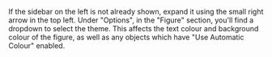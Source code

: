 If the sidebar on the left is not already shown, expand it using the small right arrow in the top left. Under "Options", in the "Figure" section, you'll find a dropdown to select the theme. This affects the text colour and background colour of the figure, as well as any objects which have "Use Automatic Colour" enabled.